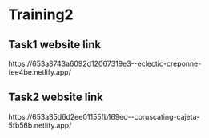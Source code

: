 # Training2
<h2> Task1 website link </h2>
https://653a8743a6092d12067319e3--eclectic-creponne-fee4be.netlify.app/
<h2> Task2 website link </h2>
https://653a85d6d2ee01155fb169ed--coruscating-cajeta-5fb56b.netlify.app/
